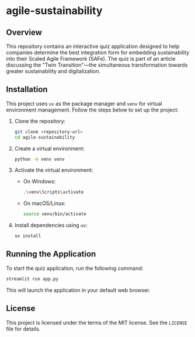 # agile-sustainability

## Overview
This repository contains an interactive quiz application designed to help companies determine the best integration form for embedding sustainability into their Scaled Agile Framework (SAFe). The quiz is part of an article discussing the "Twin Transition"—the simultaneous transformation towards greater sustainability and digitalization.

## Installation
This project uses `uv` as the package manager and `venv` for virtual environment management. Follow the steps below to set up the project:

1. Clone the repository:
   ```bash
   git clone <repository-url>
   cd agile-sustainability
   ```

2. Create a virtual environment:
   ```bash
   python -m venv venv
   ```

3. Activate the virtual environment:
   - On Windows:
     ```bash
     .\venv\Scripts\activate
     ```
   - On macOS/Linux:
     ```bash
     source venv/bin/activate
     ```

4. Install dependencies using `uv`:
   ```bash
   uv install
   ```

## Running the Application
To start the quiz application, run the following command:
```bash
streamlit run app.py
```

This will launch the application in your default web browser.

## License
This project is licensed under the terms of the MIT license. See the `LICENSE` file for details.
